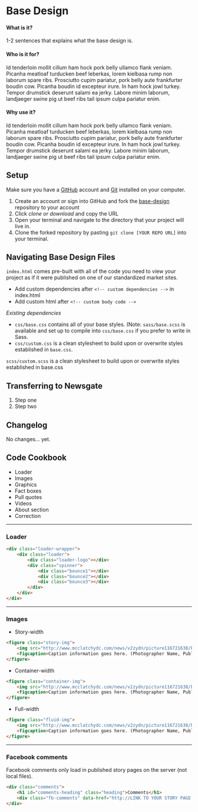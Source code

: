 # Base Design

#### What is it?
1-2 sentences that explains what the base design is.

#### Who is it for?
Id tenderloin mollit cillum ham hock pork belly ullamco flank veniam. Picanha meatloaf turducken beef leberkas, lorem kielbasa rump non laborum spare ribs. Prosciutto cupim pariatur, pork belly aute frankfurter boudin cow. Picanha boudin id excepteur irure. In ham hock jowl turkey. Tempor drumstick deserunt salami ea jerky. Labore minim laborum, landjaeger swine pig ut beef ribs tail ipsum culpa pariatur enim.

#### Why use it?
Id tenderloin mollit cillum ham hock pork belly ullamco flank veniam. Picanha meatloaf turducken beef leberkas, lorem kielbasa rump non laborum spare ribs. Prosciutto cupim pariatur, pork belly aute frankfurter boudin cow. Picanha boudin id excepteur irure. In ham hock jowl turkey. Tempor drumstick deserunt salami ea jerky. Labore minim laborum, landjaeger swine pig ut beef ribs tail ipsum culpa pariatur enim.

## Setup

Make sure you have a [GitHub](https://github.com/) account and [Git](https://git-scm.com/downloads) installed on your computer.

1. Create an account or sign into GitHub and fork the [base-design](https://github.com/mcclatchy/special-project-template/tree/master/base-design) repository to your account
2. Click *clone or download* and copy the URL
3. Open your terminal and navigate to the directory that your project will live in.
4. Clone the forked repository by pasting `git clone [YOUR REPO URL]` into your terminal.

## Navigating Base Design Files
`index.html` comes pre-built with all of the code you need to view your project as if it were published on one of our standardized market sites.
- Add custom dependencies after `<!-- custom dependencies -->` in index.html
- Add custom html after `<!-- custom body code -->`

*Existing dependencies*
- `css/base.css` contains all of your base styles. (Note: `sass/base.scss` is available and set up to compile into `css/base.css` if you prefer to write in Sass.
- `css/custom.css` is a clean stylesheet to build upon or overwrite styles established in `base.css`.

`scss/custom.scss` is a clean stylesheet to build upon or overwrite styles established in base.css

## Transferring to Newsgate
1. Step one
2. Step two

## Changelog
No changes... yet.

## Code Cookbook

- Loader
- Images
- Graphics
- Fact boxes
- Pull quotes
- Videos
- About section
- Correction

***

### Loader

```html
<div class="loader-wrapper">
    <div class="loader">
        <div class="loader-logo"></div>
        <div class="spinner">
            <div class="bounce1"></div>
            <div class="bounce2"></div>
            <div class="bounce3"></div>
        </div>
    </div>
</div>
```
***

### Images

* Story-width

```html
<figure class="story-img">
    <img src="http://www.mcclatchydc.com/news/v2zydn/picture116721638/binary/placeholder1.png"/>
    <figcaption>Caption information goes here. (Photographer Name, Publication)</figcaption>
</figure>
```

* Container-width

```html
<figure class="container-img">
    <img src="http://www.mcclatchydc.com/news/v2zydn/picture116721638/binary/placeholder1.png"/>
    <figcaption>Caption information goes here. (Photographer Name, Publication)</figcaption>
</figure>
```

* Full-width

```html
<figure class="fluid-img">
    <img src="http://www.mcclatchydc.com/news/v2zydn/picture116721638/binary/placeholder1.png"/>
    <figcaption>Caption information goes here. (Photographer Name, Publication)</figcaption>
</figure>
```
***

### Facebook comments

Facebook comments only load in published story pages on the server (not local files).
```html
<div class="comments">
    <h1 id="comments-heading" class="heading">Comments</h1>
    <div class="fb-comments" data-href="http://LINK TO YOUR STORY PAGE GOES HERE.html" data-numposts="10" data-width="100%" data-colorscheme="light"></div>
</div>
```
